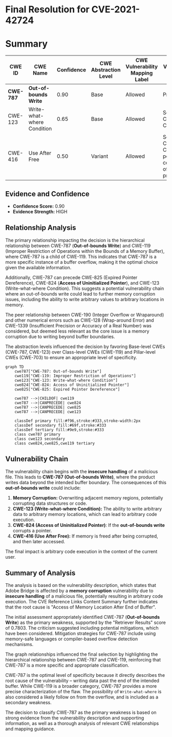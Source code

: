 # Final Resolution for CVE-2021-42724

# Summary
| CWE ID | CWE Name | Confidence | CWE Abstraction Level | CWE Vulnerability Mapping Label | CWE-Vulnerability Mapping Notes |
|---|---|---|---|---|---|
| **CWE-787** | **Out-of-bounds Write** | 0.90 | Base | Allowed | Primary CWE |
| CWE-123 | Write-what-where Condition | 0.65 | Base | Allowed | Secondary Candidate CWE |
| CWE-416 | Use After Free | 0.50 | Variant | Allowed | Secondary Candidate CWE, potentially a consequence of the primary issue |

## Evidence and Confidence

*   **Confidence Score:** 0.90
*   **Evidence Strength:** HIGH

## Relationship Analysis
The primary relationship impacting the decision is the hierarchical relationship between CWE-787 (**Out-of-bounds Write**) and CWE-119 (Improper Restriction of Operations within the Bounds of a Memory Buffer), where CWE-787 is a child of CWE-119. This indicates that CWE-787 is a more specific instance of a buffer overflow, making it the optimal choice given the available information.

Additionally, CWE-787 can precede CWE-825 (Expired Pointer Dereference), CWE-824 (**Access of Uninitialized Pointer**), and CWE-123 (Write-what-where Condition). This suggests a potential vulnerability chain where an out-of-bounds write could lead to further memory corruption issues, including the ability to write arbitrary values to arbitrary locations in memory.

The peer relationship between CWE-190 (Integer Overflow or Wraparound) and other numerical errors such as CWE-128 (Wrap-around Error) and CWE-1339 (Insufficient Precision or Accuracy of a Real Number) was considered, but deemed less relevant as the core issue is a memory corruption due to writing beyond buffer boundaries.

The abstraction levels influenced the decision by favoring Base-level CWEs (CWE-787, CWE-123) over Class-level CWEs (CWE-119) and Pillar-level CWEs (CWE-703) to ensure an appropriate level of specificity.

```mermaid
graph TD
    cwe787["CWE-787: Out-of-bounds Write"]
    cwe119["CWE-119: Improper Restriction of Operations"]
    cwe123["CWE-123: Write-what-where Condition"]
    cwe824["CWE-824: Access of Uninitialized Pointer"]
    cwe825["CWE-825: Expired Pointer Dereference"]
    
    cwe787 -->|CHILDOF| cwe119
    cwe787 -->|CANPRECEDE| cwe824
    cwe787 -->|CANPRECEDE| cwe825
    cwe787 -->|CANPRECEDE| cwe123
    
    classDef primary fill:#f96,stroke:#333,stroke-width:2px
    classDef secondary fill:#69f,stroke:#333
    classDef tertiary fill:#9e9,stroke:#333
    class cwe787 primary
    class cwe123 secondary
    class cwe824,cwe825,cwe119 tertiary
```

## Vulnerability Chain
The vulnerability chain begins with the **insecure handling** of a malicious file. This leads to **CWE-787 (Out-of-bounds Write)**, where the product writes data beyond the intended buffer boundary. The consequences of this **out-of-bounds write** could include:

1.  **Memory Corruption:** Overwriting adjacent memory regions, potentially corrupting data structures or code.
2.  **CWE-123 (Write-what-where Condition):** The ability to write arbitrary data to arbitrary memory locations, which can lead to arbitrary code execution.
3.  **CWE-824 (Access of Uninitialized Pointer)**: If the **out-of-bounds write** corrupts a pointer.
4.  **CWE-416 (Use After Free):** If memory is freed after being corrupted, and then later accessed.

The final impact is arbitrary code execution in the context of the current user.

## Summary of Analysis
The analysis is based on the vulnerability description, which states that Adobe Bridge is affected by a **memory corruption** vulnerability due to **insecure handling** of a malicious file, potentially resulting in arbitrary code execution. The CVE Reference Links Content Summary further indicates that the root cause is "Access of Memory Location After End of Buffer".

The initial assessment appropriately identified CWE-787 (**Out-of-bounds Write**) as the primary weakness, supported by the "Retriever Results" score of 0.7803. The criticism suggested including potential mitigations, which have been considered. Mitigation strategies for CWE-787 include using memory-safe languages or compiler-based overflow detection mechanisms.

The graph relationships influenced the final selection by highlighting the hierarchical relationship between CWE-787 and CWE-119, reinforcing that CWE-787 is a more specific and appropriate classification.

CWE-787 is the optimal level of specificity because it directly describes the root cause of the vulnerability – writing data past the end of the intended buffer. While CWE-119 is a broader category, CWE-787 provides a more precise characterization of the flaw. The possibility of `Write-what-where` is also considered a likely follow on from the overflow, and is included as a secondary weakness.

The decision to classify CWE-787 as the primary weakness is based on strong evidence from the vulnerability description and supporting information, as well as a thorough analysis of relevant CWE relationships and mapping guidance.